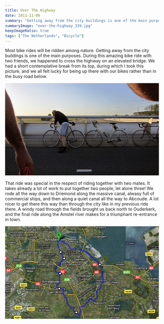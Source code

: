 ```yaml
---
title: Over The Highway
date: 2011-11-06
summary: "Getting away from the city buildings is one of the main purposes."
summaryImage: "over-the-highway_339.jpg"
keepImageRatio: true
tags: ["The Netherlands", "Bicycle"]
---
```


Most bike rides will be ridden among nature. Getting away from the city buildings is one of the main purposes. During this amazing bike ride with two friends, we happened to cross the highway on an elevated bridge. We had a short contemplative break from its top, during which I took this picture, and we all felt lucky for being up there with our bikes rather than in the busy road below.

![](over-the-highway_339.jpg)

That ride was special in the respect of riding together with two mates. It takes already a lot of work to put together two people, let alone three! We rode all the way down to Driemond along the massive canal, alwasy full of commercial ships, and then along a quiet canal all the way to Abcoude. A lot nicer to get there this way than through the city like in my previous ride there. A windy road through the fields brought us back north to Ouderkerk, and the final ride along the Amstel river makes for a triumphant re-entrance in town.

![](amsterdam-to-abcoude-bike-ride_350.jpg)
